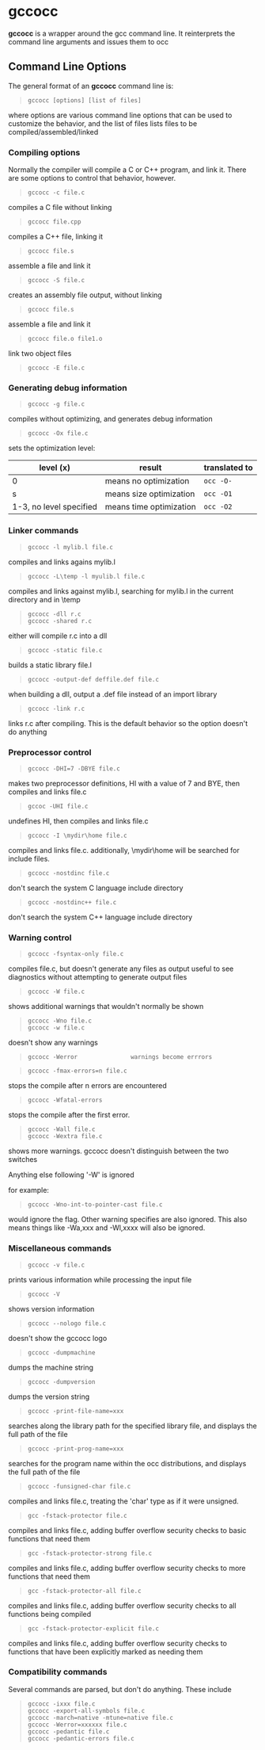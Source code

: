 # gccocc

 **gccocc** is a wrapper around the gcc command line.   It reinterprets the command line arguments and issues them to occ

## Command Line Options

 The general format of an **gccocc** command line is:
 
>     gccocc [options] [list of files]
 
where options are various command line options that can be used to customize the behavior, and the list of files lists files to be compiled/assembled/linked

### Compiling options

Normally the compiler will compile a C or C++ program, and link it.   There are some options to control that behavior, however.

>     gccocc -c file.c

compiles a C file without linking

>     gccocc file.cpp

compiles a C++ file, linking it

>     gccocc file.s

assemble a file and link it

>     gccocc -S file.c

creates an assembly file output, without linking

>     gccocc file.s

assemble a file and link it

>     gccocc file.o file1.o

link two object files

>     gccocc -E file.c

### Generating debug information

>     gccocc -g file.c

compiles without optimizing, and generates debug information

>     gccocc -Ox file.c

sets the optimization level:

level (x) | result | translated to 
----|--------------|--------
0   | means no optimization   | `occ -O-` 
s   | means size optimization | `occ -O1`
1-3, no level specified | means time optimization | `occ -O2`


### Linker commands

>     gccocc -l mylib.l file.c

compiles and links agains mylib.l

>     gccocc -L\temp -l myulib.l file.c

compiles and links against mylib.l, searching for mylib.l in the current directory and in \temp

>     gccocc -dll r.c
>     gccocc -shared r.c

either will compile r.c into a dll

>     gccocc -static file.c

builds a static library file.l

>     gccocc -output-def deffile.def file.c

when building a dll, output a .def file instead of an import library

>     gccocc -link r.c

links r.c after compiling.   This is the default behavior so the option doesn't do anything
 
### Preprocessor control

>     gccocc -DHI=7 -DBYE file.c

makes two preprocessor definitions, HI with a value of 7 and BYE, then compiles and links file.c

>     gccoc -UHI file.c

undefines HI, then compiles and links file.c

>     gccocc -I \mydir\home file.c

compiles and links file.c.   additionally, \mydir\home will be searched for include files.

>     gccocc -nostdinc file.c

don't search the system C language include directory

>     gccocc -nostdinc++ file.c

don't search the system C++ language include directory

### Warning control

>     gccocc -fsyntax-only file.c

compiles file.c, but doesn't generate any files as output
useful to see diagnostics without attempting to generate output files

>     gccocc -W file.c

shows additional warnings that wouldn't normally be shown

>     gccocc -Wno file.c
>     gccocc -w file.c

doesn't show any warnings

>     gccocc -Werror               warnings become errrors

>     gccocc -fmax-errors=n file.c

stops the compile after n errors are encountered

>     gccocc -Wfatal-errors

stops the compile after the first error.

>     gccocc -Wall file.c
>     gccocc -Wextra file.c

shows more warnings.   gccocc doesn't distinguish between the two switches

Anything else following '-W' is ignored

for example:

>     gccocc -Wno-int-to-pointer-cast file.c

would ignore the flag.   Other warning specifies are also ignored.
This also means things like -Wa,xxx and -Wl,xxxx will also be ignored.


### Miscellaneous commands

>     gccocc -v file.c

prints various information while processing the input file

>     gccocc -V

shows version information

>     gccocc --nologo file.c

doesn't show the gccocc logo

>     gccocc -dumpmachine

dumps the machine string

>     gccocc -dumpversion

dumps the version string

>     gccocc -print-file-name=xxx

searches along the library path for the specified library file, and displays the full path of the file

>     gccocc -print-prog-name=xxx

searches for the program name within the occ distributions, and displays the full path of the file

>     gccocc -funsigned-char file.c

compiles and links file.c, treating the 'char' type as if it were unsigned.

>     gcc -fstack-protector file.c

compiles and links file.c, adding buffer overflow security checks to basic functions that need them

>     gcc -fstack-protector-strong file.c

compiles and links file.c, adding buffer overflow security checks to more functions that need them

>     gcc -fstack-protector-all file.c

compiles and links file.c, adding buffer overflow security checks to all functions being compiled

>     gcc -fstack-protector-explicit file.c

compiles and links file.c, adding buffer overflow security checks to functions that have been explicitly marked as needing them


### Compatibility commands

Several commands are parsed, but don't do anything.   These include

>     gccocc -ixxx file.c
>     gccocc -export-all-symbols file.c
>     gccocc -march=native -mtune=native file.c
>     gccocc -Werror=xxxxxx file.c
>     gccocc -pedantic file.c
>     gccocc -pedantic-errors file.c


